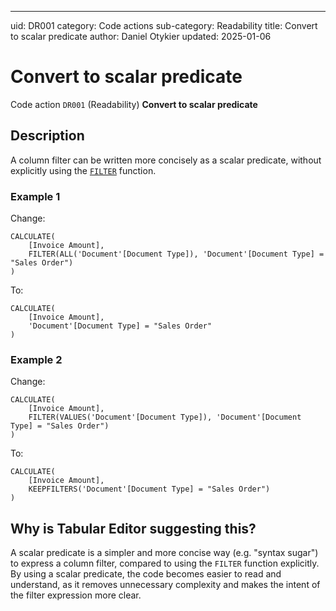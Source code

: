 ---
uid: DR001
category: Code actions
sub-category: Readability
title: Convert to scalar predicate
author: Daniel Otykier
updated: 2025-01-06

# Convert to scalar predicate

Code action `DR001` (Readability) **Convert to scalar predicate**

## Description

A column filter can be written more concisely as a scalar predicate, without explicitly using the [`FILTER`](https://dax.guide/FILTER) function.

### Example 1

Change:
```dax
CALCULATE(
	[Invoice Amount],
	FILTER(ALL('Document'[Document Type]), 'Document'[Document Type] = "Sales Order")
)
```
To:
```dax
CALCULATE(
	[Invoice Amount],
	'Document'[Document Type] = "Sales Order"
)
```
### Example 2

Change:
```dax
CALCULATE(
	[Invoice Amount],
	FILTER(VALUES('Document'[Document Type]), 'Document'[Document Type] = "Sales Order")
)
```
To:
```dax
CALCULATE(
	[Invoice Amount],
	KEEPFILTERS('Document'[Document Type] = "Sales Order")
)
```

## Why is Tabular Editor suggesting this?

A scalar predicate is a simpler and more concise way (e.g. "syntax sugar") to express a column filter, compared to using the `FILTER` function explicitly. By using a scalar predicate, the code becomes easier to read and understand, as it removes unnecessary complexity and makes the intent of the filter expression more clear.
